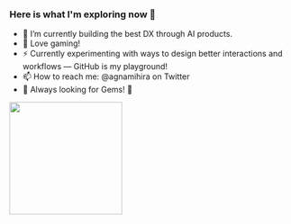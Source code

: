 ### Here is what I'm exploring now 👋


- 🔭 I’m currently building the best DX through AI products.
- 🌱 Love gaming!
- ⚡ Currently experimenting with ways to design better interactions and workflows — GitHub is my playground! 
- 📫 How to reach me: @agnamihira on Twitter
- 💎 Always looking for Gems! 💎

<p><img align="left" src="https://user-images.githubusercontent.com/11306075/185730258-66ba7ce4-d786-4561-af87-60f5ea48b2ba.gif" width= "200" height="200" /></p>
